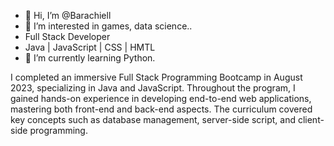 - 👋 Hi, I’m @Barachiell
- 👀 I’m interested in games, data science..
- Full Stack Developer
- Java | JavaScript | CSS | HMTL
- 🌱 I’m currently learning Python.

I completed an immersive Full Stack Programming Bootcamp in August 2023, specializing in Java and JavaScript. Throughout the program, I gained hands-on experience in developing end-to-end web applications, mastering both front-end and back-end aspects. The curriculum covered key concepts such as database management, server-side script, and client-side programming.

<!---
Barachiell/Barachiell is a ✨ special ✨ repository because its `README.md` (this file) appears on your GitHub profile.
You can click the Preview link to take a look at your changes.
--->
